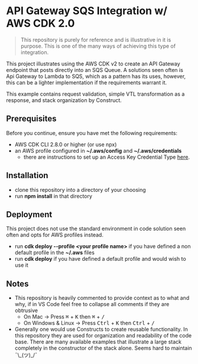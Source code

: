 # API Gateway SQS Integration w/ AWS CDK 2.0

> This repository is purely for reference and is illustrative in it is purpose. This is one of the many ways of achieving this type of integration.


This project illustrates using the AWS CDK v2 to create an API Gateway endpoint that posts directly into an SQS Queue. A solutions seen often is Api Gateway to
Lambda to SQS, which as a pattern has its uses, however, this can be a lighter implementation if the requirements warrant it.

This example contains request validation, simple VTL transformation as a response, and stack organization by Construct.

## Prerequisites

Before you continue, ensure you have met the following requirements:

* AWS CDK CLI 2.8.0 or higher (or use npx)
* an AWS profile configured in **~/.aws/config** and **~/.aws/credentials**
    * there are instructions to set up an Access Key Credential Type [here](https://cdkworkshop.com/15-prerequisites/200-account.html).

## Installation

* clone this repository into a directory of your choosing
* run **npm install** in that directory 

## Deployment

This project does not use the standard environment in code solution seen often and opts for AWS profiles instead.

* run **cdk deploy --profile \<your profile name\>** if you have defined a non default profile in the **~/.aws** files
* run **cdk deploy** if you have defined a default profile and would wish to use it
## Notes

* This repository is heavily commented to provide context as to what and why, if in VS Code feel free to collapse all comments if they are obtrusive
    * On Mac -> Press <kbd>&#8984;</kbd> + <kbd>K</kbd> then <kbd>&#8984;</kbd> + <kbd>/</kbd> 
    * On Windows & Linux -> Press <kbd>Ctrl</kbd> + <kbd>K</kbd> then <kbd>Ctrl</kbd> + <kbd>/</kbd> 
* Generally one would use Constructs to create reusable functionality. In this repository they are used for organization
and readability of the code base. There are many available examples that illustrate a large stack completely in the constructor of the stack alone. 
Seems hard to maintain ¯\\\_(ツ)_/¯

